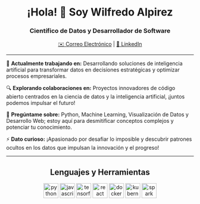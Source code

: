 <h1 align="center">¡Hola! 👋 Soy Wilfredo Alpirez</h1>
<h3 align="center">Científico de Datos y Desarrollador de Software</h3>

<p align="center">
  <a href="mailto:wilfredoalpirez@gmail.com">✉️ Correo Electrónico</a> |
  <a href="https://www.linkedin.com/in/wilfredo-alpirez-835210197">🔗 LinkedIn</a> 
</p>

---

🚀 **Actualmente trabajando en:** Desarrollando soluciones de inteligencia artificial para transformar datos en decisiones estratégicas y optimizar procesos empresariales.

🔍 **Explorando colaboraciones en:** Proyectos innovadores de código abierto centrados en la ciencia de datos y la inteligencia artificial, ¡juntos podemos impulsar el futuro!

💬 **Pregúntame sobre:** Python, Machine Learning, Visualización de Datos y Desarrollo Web; estoy aquí para desmitificar conceptos complejos y potenciar tu conocimiento.

⚡ **Dato curioso:** ¡Apasionado por desafiar lo imposible y descubrir patrones ocultos en los datos que impulsan la innovación y el progreso! 

---

<h2 align="center">Lenguajes y Herramientas</h2>

<p align="center">
  <img src="https://www.vectorlogo.zone/logos/python/python-icon.svg" alt="python" width="40" height="40"/>
  <img src="https://www.vectorlogo.zone/logos/javascript/javascript-icon.svg" alt="javascript" width="40" height="40"/>
  <img src="https://www.vectorlogo.zone/logos/tensorflow/tensorflow-icon.svg" alt="tensorflow" width="40" height="40"/>
  <img src="https://www.vectorlogo.zone/logos/reactjs/reactjs-icon.svg" alt="react" width="40" height="40"/>
  <img src="https://www.vectorlogo.zone/logos/docker/docker-icon.svg" alt="docker" width="40" height="40"/>
  <img src="https://www.vectorlogo.zone/logos/kubernetes/kubernetes-icon.svg" alt="kubernetes" width="40" height="40"/>
  <img src="https://www.vectorlogo.zone/logos/apache_spark/apache_spark-icon.svg" alt="spark" width="40" height="40"/>
</p>
